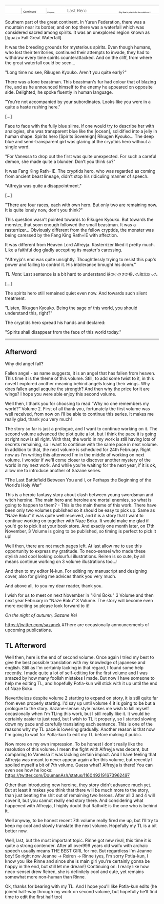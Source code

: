 ![Cover](./midashi09.jpg)

Southern part of the great continent.
In Yurun Federation, there was a mountain near its border, and on top there was a waterfall which was considered sacred among spirits.
It was an unexplored region known as [Iguazu Fall Great Waterfall].

It was the breeding grounds for mysterious spirits.
Even though humans, who lost their territories, continued their attempts to invade, they had to withdraw every time spirits counterattacked.
And on the cliff, from where the great waterfall could be seen...

"Long time no see, Rikugen Kyouko.
Aren't you quite early?"

There was a lone beastman.
This beastman's fur had colour that of blazing fire, and as he announced himself to the enemy he appeared on opposite side.
Delighted, he spoke fluently in human language.

"You're not accompanied by your subordinates.
Looks like you were in a quite a haste rushing here."

[...]

Face to face with the fully blue slime.
If one would try to describe her with analogies, she was transparent blue like the [ocean], solidified into a jelly in human shape.
Spirits hero [Spirits Sovereign] Rikugen Kyouko...
The deep blue and semi-transparent girl was glaring at the cryptids hero without a single word.

"For Vanessa to drop out the first was quite unexpected.
For such a careful demon, she made quite a blunder.
Don't you think so?"

It was Fang King Rath=IE.
The cryptids hero, who was regarded as coming from ancient beast lineage, didn't stop his ridiculing manner of speech.

"Alfreyja was quite a disappointment."

[...]

"There are four races, each with own hero.
But only two are remaining now.
It is quite lonely now, don't you think?"

This question wasn't pointed towards to Rikugen Kyouko.
But towards the monster, that soon enough followed the small beastman.
It was a rasterrizer...
Obviously different from the fellow cryptids, the monster was being caressed by the Fang King Rath=IE with affection.

It was different from Heaven Lord Alfreyja.
Rasterrizer liked it pretty much.
Like a faithful dog gladly accepting its master's caressing.

"Alfreyja's end was quite unsightly.
Thoughtlessly trying to resist this pup's power and failing to control it.
His intolerance brought his doom."

_TL Note:_ Last sentence is a bit hard to understand `器の小ささが招いた敗北だった`

[...]

The spirits hero still remained quiet even now.
And towards such silent treatment.

"Listen, Rikugen Kyouko. Being the sage of this world, you should understand this, right?"

The cryptids hero spread his hands and declared:

"Spirits shall disappear from the face of this world today."

-------------------------------------------------------------------------------

Afterword
---

Why did angel fall?

Fallen angel - as name suggests, it is an angel that has fallen from heaven.
This time it is the <span title="Written as enemy">theme</span> of this volume.
Still, to add some twist to it, in this novel I explored another meaning behind angels losing their wings.
Why does fallen angel acquire the strength?
And then why the price for it are wings?
I hope you were able enjoy this second volume.

Well then, I thank you for choosing to read “Why no one remembers my world?” Volume 2.
First of all thank you, fortunately the first volume was well received, from now on I'll be able to continue this series.
It makes me really glad, thank you very much!

The story so far is just a prologue, and I want to continue working on it.
The second volume advanced the plot quite a lot, but I think the pace it is going at right now is all right.
With that, the world in my work is still having lots of secrets remaining, so I want to continue with the same pace in next volume.
In addition to that, the next volume is scheduled for 24th February.
Right now as I'm writing this afterword I'm in the middle of working on next volume.
I wonder if we'll come closer to discover another mystery of the world in my next work.
And while you're waiting for the next year, if it is ok, allow me to introduce another of Sazane series.

"The Last Battlefield Between You and I, or Perhaps the Beginning of the World’s Holy War"

This is a heroic fantasy story about clash between young swordsman and witch heroine.
The main hero and heroine are mortal enemies, so what is going to happen to them? - This is the main theme of this work.
There have been only two volumes published so it should be easy to pick up.
Same as "Naze Boku" it was quite well received, and it is a story that I want to continue working on together with Naze Boku.
It would make me glad if you'd go to pick it at your book store.
And exactly one month later, on 17th November, 3 Volume is going to be published, so timing is perfect to pick it up!

Well then, there are not much pages left.
At last allow me to use this opportunity to express my gratitude.
To neco-sensei who made these stylish and cool looking colourful illustrations.
Reiren is so cute, by all means continue working on 3 volume illustrations too...!

And then to my editor N-kun.
For editing my manuscript and designing cover, also for giving me advices thank you very much.

And above all, to you my dear reader, thank you.

I wish for us to meet on next November in "Kimi Boku" 3 Volume and then next year February in "Naze Boku" 3 Volume.
The story will become even more exciting so please look forward to it!

_On the night of autumn, Sazane Kei_

https://twitter.com/sazanek #There are occasionally announcements of upcoming publications.

TL Afterword
---

Well then, here is the end of second volume.
Once again I tried my best to give the best possible translation with my knowledge of japanese and english.
Still as I'm certainly lacking in that regard, I found some help recently.
I made quite a lot of self-editing for the first volume and I was amazed by how many foolish mistakes I made.
But now I have someone to help me editing TL, and hopefully Potla-kun will stick with it up until the end of Naze Boku.

Nevertheless despite volume 2 starting to expand on story, it is still quite far from even properly starting.
I'd say up until volume 4 it is going to be but a prologue to the story.
Sazane-sensei style makes me wish to kill myself occasionally when I'm TLing this work, but I still really like it.
It would be certainly easier to just read, but I wish to TL it properly, so I started slowing down my pace and carefully translating each sentence.
This is one of the reasons why my TL pace is lowering gradually.
Another reason is that now I'm going to wait for Potla-kun to edit my TL before making it public.

Now more on my own impression.
To be honest I don't really like the resolution of this volume.
I mean the fight with Alfreyja was decent, but comparing to Vanessa it was lacking certain impact.
And I have feeling that Alfreyja was meant to never appear again after this volume, but recently I spoiled myself a bit of 7th volume.
Guess what? Alfreyja is there!
You can even see how he looks: https://twitter.com/DoumanAsh/status/1160492191673962497

Other than introducing new heroine, they story didn't advance much yet.
But at least it makes you think that there will be much more to the story, than just beating the shit out of remaining two heroes.
After all 3 and 4 will cover it, but you cannot really end story there.
And considering what happened with Alfreyja, I highly doubt that Rath=IE is the one who is behind it.

Well anyway, to be honest recent 7th volume really fired me up, but I'll try to keep my cool and slowly translate the next volume.
Hopefully my TL is a bit better now.

Well, last, but the most important topic.
Rinne got new rival, this time it is quite a strong contender.
After all over999 years old waifu with archaic speech usually means THE BEST GIRL for me.
But regardless I'm Jeanne boy!
So right now Jeanne -> Reiren -> Rinne (yes, I'm sorry Potla-kun, I know you like Rinne and since she is main girl you're certainly gonna be happy in the end, but still let me dream!)
Continuing on: I really like how neco-sensei drew Reiren, she is definitely cool and cute, yet remains somewhat more non-human than Rinne.

Ok, thanks for bearing with my TL.
And I hope you'll like Potla-kun edits (he joined half-way through my work on second volume, but hopefully he'll find time to edit the first half too)
